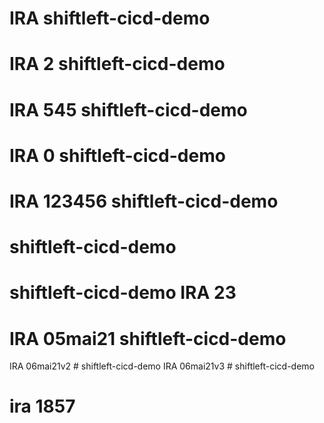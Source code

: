 # IRA shiftleft-cicd-demo
# IRA 2 shiftleft-cicd-demo
# IRA 545  shiftleft-cicd-demo
# IRA 0 shiftleft-cicd-demo
# IRA 123456  shiftleft-cicd-demo
# shiftleft-cicd-demo
# shiftleft-cicd-demo IRA 23 
# IRA 05mai21 shiftleft-cicd-demo
IRA 06mai21v2 # shiftleft-cicd-demo
IRA 06mai21v3 # shiftleft-cicd-demo
# ira 1857 
